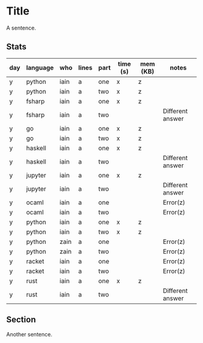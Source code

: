 # Title

A sentence.

## Stats

| day | language | who | lines | part | time (s) | mem (KB) | notes |
| --- | --- | --- | --- | --- | --- | --- | --- |
| y | python | iain | a | one | x | z |  |
| y | python | iain | a | two | x | z |  |
| y | fsharp | iain | a | one | x | z |  |
| y | fsharp | iain | a | two |  |  | Different answer |
| y | go | iain | a | one | x | z |  |
| y | go | iain | a | two | x | z |  |
| y | haskell | iain | a | one | x | z |  |
| y | haskell | iain | a | two |  |  | Different answer |
| y | jupyter | iain | a | one | x | z |  |
| y | jupyter | iain | a | two |  |  | Different answer |
| y | ocaml | iain | a | one |  |  | Error(z) |
| y | ocaml | iain | a | two |  |  | Error(z) |
| y | python | iain | a | one | x | z |  |
| y | python | iain | a | two | x | z |  |
| y | python | zain | a | one |  |  | Error(z) |
| y | python | zain | a | two |  |  | Error(z) |
| y | racket | iain | a | one |  |  | Error(z) |
| y | racket | iain | a | two |  |  | Error(z) |
| y | rust | iain | a | one | x | z |  |
| y | rust | iain | a | two |  |  | Different answer |


## Section

Another sentence.
